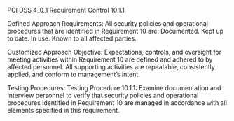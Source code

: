 PCI DSS 4_0_1 Requirement Control 10.1.1

Defined Approach Requirements:
All security policies and operational procedures that are identified in Requirement 10 are: Documented. Kept up to date. In use. Known to all affected parties.

Customized Approach Objective:
Expectations, controls, and oversight for meeting activities within Requirement 10 are defined and adhered to by affected personnel. All supporting activities are repeatable, consistently applied, and conform to management’s intent.

Testing Procedures:
Testing Procedure 10.1.1: Examine documentation and interview personnel to verify that security policies and operational procedures identified in Requirement 10 are managed in accordance with all elements specified in this requirement.